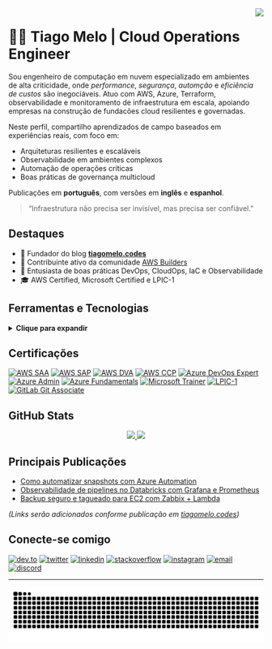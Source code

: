 <img align="right" height="240" src="https://user-images.githubusercontent.com/75096588/153781354-062c209b-55cf-4bbd-95ee-dc96a406736f.png"/>

# 👨‍💻 Tiago Melo | Cloud Operations Engineer

Sou engenheiro de computação em nuvem especializado em ambientes de alta criticidade, onde *performance*, *segurança*, *automção* e *eficiência de custos* são inegociáveis. Atuo com AWS, Azure, Terraform, observabilidade e monitoramento de infraestrutura em escala, apoiando empresas na construção de fundacões cloud resilientes e governadas.

Neste perfil, compartilho aprendizados de campo baseados em experiências reais, com foco em:

- Arquiteturas resilientes e escaláveis
- Observabilidade em ambientes complexos
- Automação de operações críticas
- Boas práticas de governança multicloud

Publicações em **português**, com versões em **inglês** e **espanhol**.

> “Infraestrutura não precisa ser invisível, mas precisa ser confiável.”

## Destaques

- 🚀 Fundador do blog [**tiagomelo.codes**](https://tiagomelo.codes)
- 📣 Contribuinte ativo da comunidade [AWS Builders](https://aws.amazon.com/developer/community/community-builders/)
- 🧠 Entusiasta de boas práticas DevOps, CloudOps, IaC e Observabilidade
- 🎓 AWS Certified, Microsoft Certified e LPIC-1

## Ferramentas e Tecnologias

<details>
  <summary><b>Clique para expandir</b></summary>
  <br/>
  <div align="left">
    <img src="https://www.svgrepo.com/show/376356/aws.svg" height="30" width="42" alt="AWS" />
    <img src="https://www.svgrepo.com/show/353464/azure.svg" height="30" width="42" alt="Azure" />
    <img src="https://cdn.jsdelivr.net/gh/devicons/devicon/icons/linux/linux-original.svg" height="30" width="42" alt="Linux" />
    <img src="https://cdn.jsdelivr.net/gh/devicons/devicon/icons/bash/bash-original.svg" height="30" width="42" alt="Bash" />
    <img src="https://cdn.jsdelivr.net/gh/devicons/devicon/icons/docker/docker-original-wordmark.svg" height="30" width="42" alt="Docker" />
    <img src="https://www.svgrepo.com/show/353983/kubernetes.svg" height="30" width="42" alt="Kubernetes" />
    <img src="https://www.svgrepo.com/show/354447/terraform-icon.svg" height="30" width="42" alt="Terraform" />
  </div>
  <br/>
  <div align="left">
    <img src="https://cdn.jsdelivr.net/gh/devicons/devicon/icons/git/git-plain-wordmark.svg" height="30" width="42" alt="Git" />
    <img src="https://cdn.jsdelivr.net/gh/devicons/devicon/icons/python/python-original.svg" height="30" width="42" alt="Python" />
    <img src="https://cdn.jsdelivr.net/gh/devicons/devicon/icons/go/go-original.svg" height="30" width="42" alt="Go" />
    <img src="https://cdn.jsdelivr.net/gh/devicons/devicon/icons/javascript/javascript-original.svg" height="30" width="42" alt="JavaScript" />
    <img src="https://cdn.jsdelivr.net/gh/devicons/devicon/icons/react/react-original.svg" height="30" width="42" alt="React" />
  </div>
</details>

## Certificações

<div align="left">
  <a href='https://www.credly.com/badges/4d5f7f78-f32e-437e-aa2c-a94bc69d6913'><img height="90" src="https://images.credly.com/size/600x600/images/f0d3fbb9-bfa7-4017-9989-7bde8eaf42b1/image.png" alt="AWS SAA"/></a>
  <a href='https://www.credly.com/badges/9bd5fab0-2c3a-4b41-b533-3fdb3143d63f'><img height="90" src="https://images.credly.com/size/3100x3100/images/0e284c3f-5164-4b21-8660-0d84737941bc/image.png" alt="AWS SAP"/></a>
  <a href='https://www.credly.com/badges/baf3a05b-6456-43ac-8907-eb0a38535e48'><img height="90" src="https://images.credly.com/size/3100x3100/images/b9feab85-1a43-4f6c-99a5-631b88d5461b/image.png" alt="AWS DVA"/></a>
  <a href='https://www.credly.com/badges/7c65e43e-82a0-4ad6-b4a3-a89e1c781579'><img height="90" src="https://images.credly.com/size/3100x3100/images/00634f82-b07f-4bbd-a6bb-53de397fc3a6/image.png" alt="AWS CCP"/></a>
  <a href='https://www.credly.com/badges/55f111002-9516-4a2a-8a50-996d5a80fbfe'><img height="90" src="https://images.credly.com/size/3100x3100/images/c3ab66f8-5d59-4afa-a6c2-0ba30a1989ca/CERT-Expert-DevOps-Engineer-600x600.png" alt="Azure DevOps Expert"/></a>
  <a href='https://www.credly.com/badges/f4bacd10-5b24-4bd1-a4a8-896096fb4175'><img height="90" src="https://images.credly.com/size/3100x3100/images/336eebfc-0ac3-4553-9a67-b402f491f185/azure-administrator-associate-600x600.png" alt="Azure Admin"/></a>
  <a href='https://www.credly.com/badges/112561009-f389-4ee6-b0d9-c1fa98ef7935'><img height="90" src="https://images.credly.com/size/3100x3100/images/be8fcaeb-c769-4858-b567-ffaaa73ce8cf/image.png" alt="Azure Fundamentals"/></a>
  <a href='https://www.credly.com/badges/0b9d5fe1-4c81-4fa0-9ed2-a24a207beaac'><img height="90" src="https://images.credly.com/size/600x600/images/bb4156e4-c2e1-4399-b03c-af6feb7a6cc4/image.png" alt="Microsoft Trainer"/></a>
  <a href='https://cs.lpi.org/caf/Xamman/certification/verify/LPI000254750/meanpuk6hf'><img height="90" src="https://linuxsemfronteiras.com.br/wp-content/uploads/2017/07/LPIC-1-Large.png" alt="LPIC-1"/></a>
  <a href='https://www.credly.com/badges/6530558c-c280-4c52-bd33-c7c2e1be910e'><img height="90" src="https://images.credly.com/size/3100x3100/images/9bc216e6-406e-491f-903f-2f7ca60facc6/image.png" alt="GitLab Git Associate"/></a>
</div>

## GitHub Stats

<div align="center">
  <a href="https://tiagomelo.codes">
    <img height="170em" src="https://github-readme-stats.vercel.app/api?username=tiago-melo&theme=onedark&hide_border=false&include_all_commits=true&count_private=true"/>
    <img height="170em" src="https://github-readme-streak-stats.herokuapp.com/?user=tiago-melo&theme=onedark&hide_border=false"/>
  </a>
</div>


## Principais Publicações

- [ Como automatizar snapshots com Azure Automation]()
- [ Observabilidade de pipelines no Databricks com Grafana e Prometheus]()
- [ Backup seguro e tagueado para EC2 com Zabbix + Lambda]()

*(Links serão adicionados conforme publicação em [tiagomelo.codes](https://tiagomelo.codes))*

## Conecte-se comigo

<p align="left">
  <a href="https://dev.to/tiagomelo"><img src="https://cdn.jsdelivr.net/npm/simple-icons@3.0.1/icons/dev-dot-to.svg" height="30" width="40" alt="dev.to" /></a>
  <a href="https://twitter.com/tiagomelocodes"><img src="https://raw.githubusercontent.com/rahuldkjain/github-profile-readme-generator/master/src/images/icons/Social/twitter.svg" height="30" width="40" alt="twitter" /></a>
  <a href="https://linkedin.com/in/tiagomelocodes"><img src="https://raw.githubusercontent.com/rahuldkjain/github-profile-readme-generator/master/src/images/icons/Social/linked-in-alt.svg" height="30" width="40" alt="linkedin" /></a>
  <a href="https://stackoverflow.com/users/18375134"><img src="https://raw.githubusercontent.com/rahuldkjain/github-profile-readme-generator/master/src/images/icons/Social/stack-overflow.svg" height="30" width="40" alt="stackoverflow" /></a>
  <a href="https://instagram.com/tiagomelo.codes"><img src="https://raw.githubusercontent.com/rahuldkjain/github-profile-readme-generator/master/src/images/icons/Social/instagram.svg" height="30" width="40" alt="instagram" /></a>
  <a href="mailto:contact@tiagomelo.codes"><img src="https://raw.githubusercontent.com/maurodesouza/profile-readme-generator/master/src/assets/icons/social/gmail/default.svg" height="30" width="40" alt="email" /></a>
  <a href="https://discordapp.com/users/tiagomelo.codes#8920"><img src="https://raw.githubusercontent.com/maurodesouza/profile-readme-generator/master/src/assets/icons/social/discord/default.svg" height="30" width="40" alt="discord" /></a>
</p>

---

![Snake animation](https://github.com/tiago-melo/tiago-melo/blob/output/github-contribution-grid-snake.svg)
